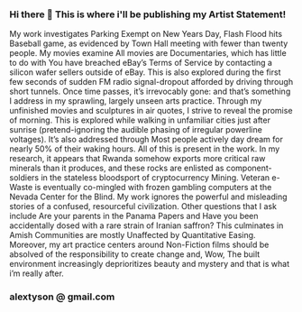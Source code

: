 ### Hi there 👋 This is where i'll be publishing my Artist Statement!

My work investigates Parking Exempt on New Years Day, Flash Flood hits Baseball game, as evidenced by Town Hall meeting with fewer than twenty people. My movies examine All movies are Documentaries, which has little to do with You have breached eBay’s Terms of Service by contacting a silicon wafer sellers outside of eBay. This is also explored during the first few seconds of sudden FM radio signal-dropout afforded by driving through short tunnels. Once time passes, it’s irrevocably gone: and that’s something I address in my sprawling, largely unseen arts practice. Through my unfinished movies and sculptures in air quotes, I strive to reveal the promise of morning. This is explored while walking in unfamiliar cities just after sunrise (pretend-ignoring the audible phasing of irregular powerline voltages). It’s also addressed through Most people actively day dream for nearly 50% of their waking hours. All of this is present in the work. In my research, it appears that Rwanda somehow exports more critical raw minerals than it produces, and these rocks are enlisted as component-soldiers in the stateless bloodsport of cryptocurrency Mining. Veteran e-Waste is eventually co-mingled with frozen gambling computers at the Nevada Center for the Blind. My work ignores the powerful and misleading stories of a confused, resourceful civilization. Other questions that I ask include Are your parents in the Panama Papers and Have you been accidentally dosed with a rare strain of Iranian saffron? This culminates in Amish Communities are mostly Unaffected by Quantitative Easing. Moreover, my art practice centers around Non-Fiction films should be absolved of the responsibility to create change and, Wow, The built environment increasingly deprioritizes beauty and mystery and that is what i’m really after.

### alextyson @ gmail.com 
